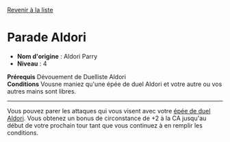 [Revenir à la liste](list.md)

# Parade Aldori

 * **Nom d'origine** : Aldori Parry
 * **Niveau** : 4


<p><span id="ctl00_MainContent_DetailedOutput"><strong>Prérequis</strong> Dévouement de Duelliste Aldori<br><strong>Conditions</strong> Vousne maniez qu'une épée de duel Aldori et votre autre ou vos autres mains sont libres.<br></span></p>
<hr>
<p>Vous pouvez parer les attaques qui vous visent avec votre <a href="https://2e.aonprd.com/Weapons.aspx?ID=88">épée de duel Aldori</a>. Vous obtenez un bonus de circonstance de +2 à la CA jusqu'au début de votre prochain tour tant que vous continuez à en remplir les conditions.&nbsp;</p>